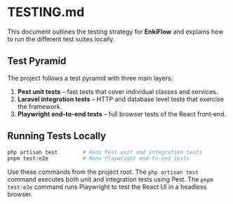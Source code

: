 # TESTING.md

This document outlines the testing strategy for **EnkiFlow** and explains how to run the different test suites locally.

## Test Pyramid

The project follows a test pyramid with three main layers:

1. **Pest unit tests** – fast tests that cover individual classes and services.
2. **Laravel integration tests** – HTTP and database level tests that exercise the framework.
3. **Playwright end-to-end tests** – full browser tests of the React front‑end.

## Running Tests Locally

```bash
php artisan test        # Runs Pest unit and integration tests
pnpm test:e2e           # Runs Playwright end‑to‑end tests
```

Use these commands from the project root. The `php artisan test` command executes both unit and integration tests using Pest. The `pnpm test:e2e` command runs Playwright to test the React UI in a headless browser.
